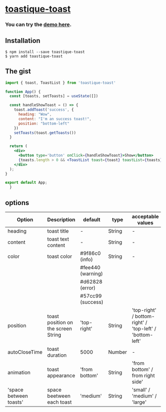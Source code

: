 # [toastique-toast](https://www.npmjs.com/package/toastique-toast)

### You can try the [demo here](https://toastique.netlify.app/).

## Installation

```
$ npm install --save toastique-toast
$ yarn add toastique-toast
```


## The gist

```jsx
import { toast, ToastList } from 'toastique-toast'

function App() {
  const [toasts, setToasts] = useState([])

  const handleShowToast = () => {
    toast.addToast('success', {
      heading: "Wow",
      content: "I'm an success toast!",
      position: "bottom-left"
    })
    setToasts(toast.getToasts())
  }

  return (
    <div>
      <button type='button' onClick={handleShowToast}>Show</button>
      {toasts.length > 0 && <ToastList toast={toast} toastList={toasts}/>}
    </div>
  );
}

export default App;
  }
```

## options


| Option  | Description            | default     | type      | acceptable values        |
| ------- | ---------------------- | ----------- | --------- | ------------------------ |
| heading | toast title            |      -      | String    |           -              |
| content | toast text content     |      -      | String    |           -              |
| color   | toast color            |#9f86c0 (info)      | String |          -           |
|         |                        | #fee440 (warning)  |     |                         |
|         |                        | #d62828 (error)    |     |                         |
|         |                        | #57cc99 (success)  |     |                         |
| position| toast position on the screen String| 'top-right' | String | 'top-right' /  bottom-right' / 'top-left' /  'bottom-left'     |
| autoCloseTime | toast duration   | 5000        | Number    |           -              |
| animation| toast appearance      |'from bottom'| String    |'from bottom' / from right side'|
| 'space between toasts' | space beetween each toast | 'medium'    | String    | 'small' / 'medium' / 'large' |
